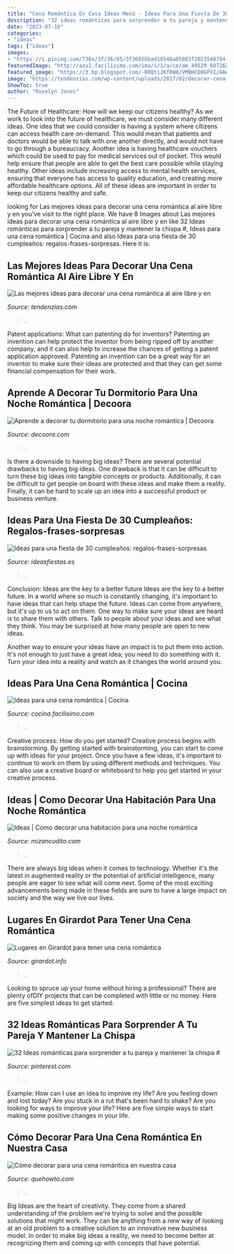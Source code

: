 ```yaml
---
title: "Cena Romántica En Casa Ideas Menú - Ideas Para Una Fiesta De 30 Cumpleaños: Regalos-frases-sorpresas"
description: "32 ideas románticas para sorprender a tu pareja y mantener la chispa #"
date: "2023-07-10"
categories:
- "ideas"
tags: ["ideas"]
images:
- "https://i.pinimg.com/736x/3f/36/85/3f3685bbad10546a85083f2023540794.jpg"
featuredImage: "http://azu1.facilisimo.com/ima/i/1/a/ce/am_49529_6072622_387228.jpg"
featured_image: "https://3.bp.blogspot.com/-RRQtiJKfRW8/VMBHCD8GPXI/AAAAAAAABOk/br31Qqlf6AU/s1600/habitaciones%2Bromanticas%2Bs.jpg"
image: "https://tendenzias.com/wp-content/uploads/2017/02/decorar-cena-romantica-exterior-600x400.jpg?603b75&amp;603b75"
ShowToc: true
author: "Roselyn Jones"
---
```



The Future of Healthcare: How will we keep our citizens healthy?
As we work to look into the future of healthcare, we must consider many different ideas. One idea that we could consider is having a system where citizens can access health care on-demand. This would mean that patients and doctors would be able to talk with one another directly, and would not have to go through a bureaucracy. Another idea is having healthcare vouchers which could be used to pay for medical services out of pocket. This would help ensure that people are able to get the best care possible while staying healthy. Other ideas include increasing access to mental health services, ensuring that everyone has access to quality education, and creating more affordable healthcare options. All of these ideas are important in order to keep our citizens healthy and safe.

	

		
looking for Las mejores ideas para decorar una cena romántica al aire libre y en you've visit to the right place. We have 8 Images about Las mejores ideas para decorar una cena romántica al aire libre y en like 32 Ideas románticas para sorprender a tu pareja y mantener la chispa #, Ideas para una cena romántica | Cocina and also Ideas para una fiesta de 30 cumpleaños: regalos-frases-sorpresas. Here it is:
		
    
## Las Mejores Ideas Para Decorar Una Cena Romántica Al Aire Libre Y En

<img loading=lazy src="https://tendenzias.com/wp-content/uploads/2017/02/decorar-cena-romantica-exterior-600x400.jpg?603b75&amp;603b75" onerror="this.onerror=null;this.src='https://tse4.mm.bing.net/th?id=OIP.DQyde51QPJXwy4ecmlKDDAHaE8&amp;pid=15.1';" alt="Las mejores ideas para decorar una cena romántica al aire libre y en">

_Source: tendenzias.com_

>. 

	

Patent applications: What can patenting do for inventors?
Patenting an invention can help protect the inventor from being ripped off by another company, and it can also help to increase the chances of getting a patent application approved. Patenting an invention can be a great way for an inventor to make sure their ideas are protected and that they can get some financial compensation for their work.

    
## Aprende A Decorar Tu Dormitorio Para Una Noche Romántica | Decoora

<img loading=lazy src="https://www.decoora.com/wp-content/uploads/2015/07/noche-amort-830x553.jpg" onerror="this.onerror=null;this.src='https://tse1.mm.bing.net/th?id=OIP.RRtpERkPovcwPC8TQuYYAAHaE7&amp;pid=15.1';" alt="Aprende a decorar tu dormitorio para una noche romántica | Decoora">

_Source: decoora.com_

>. 

	

Is there a downside to having big ideas?
There are several potential drawbacks to having big ideas. One drawback is that it can be difficult to turn these big ideas into tangible concepts or products. Additionally, it can be difficult to get people on board with these ideas and make them a reality. Finally, it can be hard to scale up an idea into a successful product or business venture.

    
## Ideas Para Una Fiesta De 30 Cumpleaños: Regalos-frases-sorpresas

<img loading=lazy src="https://ideasfiestas.es/wp-content/themes/braxton/images/cache/ideas-fiesta-30-cumpleanos.jpg" onerror="this.onerror=null;this.src='https://tse4.mm.bing.net/th?id=OIP.1ydogrT1QgCU5pxMVEMD7gAAAA&amp;pid=15.1';" alt="Ideas para una fiesta de 30 cumpleaños: regalos-frases-sorpresas">

_Source: ideasfiestas.es_

>. 

	

Conclusion: Ideas are the key to a better future
Ideas are the key to a better future. In a world where so much is constantly changing, it's important to have ideas that can help shape the future. Ideas can come from anywhere, but it's up to us to act on them.
One way to make sure your ideas are heard is to share them with others. Talk to people about your ideas and see what they think. You may be surprised at how many people are open to new ideas.

Another way to ensure your ideas have an impact is to put them into action. It's not enough to just have a great idea; you need to do something with it. Turn your idea into a reality and watch as it changes the world around you.

    
## Ideas Para Una Cena Romántica | Cocina

<img loading=lazy src="http://azu1.facilisimo.com/ima/i/1/a/ce/am_49529_6072622_387228.jpg" onerror="this.onerror=null;this.src='https://tse2.mm.bing.net/th?id=OIP.DOWAUyUJ9Pr3_E02ElrVxwHaFj&amp;pid=15.1';" alt="Ideas para una cena romántica | Cocina">

_Source: cocina.facilisimo.com_

>. 

	

Creative process: How do you get started?
Creative process begins with brainstorming. By getting started with brainstorming, you can start to come up with ideas for your project. Once you have a few ideas, it's important to continue to work on them by using different methods and techniques. You can also use a creative board or whiteboard to help you get started in your creative process.

    
## Ideas | Como Decorar Una Habitación Para Una Noche Romántica

<img loading=lazy src="https://3.bp.blogspot.com/-RRQtiJKfRW8/VMBHCD8GPXI/AAAAAAAABOk/br31Qqlf6AU/s1600/habitaciones%2Bromanticas%2Bs.jpg" onerror="this.onerror=null;this.src='https://tse1.mm.bing.net/th?id=OIP.GPeQA3Du1GJVCKrN-yn4GAHaE3&amp;pid=15.1';" alt="Ideas | Como decorar una habitación para una noche romántica">

_Source: mizancudito.com_

>. 

	

There are always big ideas when it comes to technology. Whether it's the latest in augmented reality or the potential of artificial intelligence, many people are eager to see what will come next. Some of the most exciting advancements being made in these fields are sure to have a large impact on society and the way we live our lives.

    
## Lugares En Girardot Para Tener Una Cena Romántica

<img loading=lazy src="http://i.imgur.com/3OSi8MD.jpg" onerror="this.onerror=null;this.src='https://tse3.mm.bing.net/th?id=OIP.sbn2VTReJJ--1LAZHv7vOgHaEK&amp;pid=15.1';" alt="Lugares en Girardot para tener una cena romántica">

_Source: girardot.info_

>. 

	

Looking to spruce up your home without hiring a professional? There are plenty ofDIY projects that can be completed with little or no money. Here are five simplest ideas to get started: 

    
## 32 Ideas Románticas Para Sorprender A Tu Pareja Y Mantener La Chispa #

<img loading=lazy src="https://i.pinimg.com/736x/3f/36/85/3f3685bbad10546a85083f2023540794.jpg" onerror="this.onerror=null;this.src='https://tse1.mm.bing.net/th?id=OIP.4XR_OkbXKUD_VlDZrbCa9AHaFh&amp;pid=15.1';" alt="32 Ideas románticas para sorprender a tu pareja y mantener la chispa #">

_Source: pinterest.com_

>. 

	

Example: How can I use an idea to improve my life?
Are you feeling down and lost today? Are you stuck in a rut that's been hard to shake? Are you looking for ways to improve your life? Here are five simple ways to start making some positive changes in your life.

    
## Cómo Decorar Para Una Cena Romántica En Nuestra Casa

<img loading=lazy src="https://cdn.quehowto.com/wp-content/uploads/2019/02/11481e374677a26a7b0e194b40978af2.jpg" onerror="this.onerror=null;this.src='https://tse1.mm.bing.net/th?id=OIP._au_e3Ck_JbeMwMlagcvPwHaFj&amp;pid=15.1';" alt="Cómo decorar para una cena romántica en nuestra casa">

_Source: quehowto.com_

>. 

	

Big Ideas are the heart of creativity. They come from a shared understanding of the problem we're trying to solve and the possible solutions that might work. They can be anything from a new way of looking at an old problem to a creative solution to an innovative new business model. In order to make big ideas a reality, we need to become better at recognizing them and coming up with concepts that have potential.

